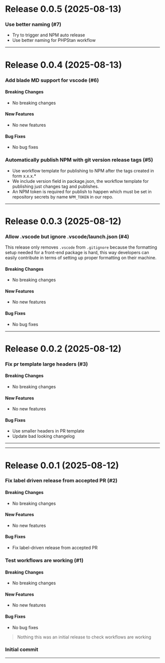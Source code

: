 
# Release 0.0.5 (2025-08-13)

### Use better naming (#7)
- Try to trigger and NPM auto release 
- Use better naming for PHPStan workflow


---



# Release 0.0.4 (2025-08-13)

### Add blade MD support for vscode (#6)
#### Breaking Changes

- No breaking changes

#### New Features

- No new features

#### Bug Fixes

- No bug fixes
### Automatically publish NPM with git version release tags (#5)
- Use workflow template for publishing to NPM after the tags created in form x.x.x.*
- We include version field in package.json, the workflow template for publishing just changes tag and publishes. 
- An NPM token is required for publish to happen which must be set in repository secrets by name `NPM_TOKEN` in our repo.


---



# Release 0.0.3 (2025-08-12)

### Allow .vscode but ignore .vscode/launch.json (#4)
This release only removes `.vscode` from `.gitignore` because the
formatting setup needed for a front-end package is hard, this way
developers can easily contribute in terms of setting up proper
formatting on their machine.

#### Breaking Changes
- No breaking changes

#### New Features
- No new features

#### Bug Fixes
- No bug fixes


---



# Release 0.0.2 (2025-08-12)

### Fix pr template large headers (#3)
#### Breaking Changes
- No breaking changes

#### New Features
- No new features

#### Bug Fixes
- Use smaller headers in PR template
- Update bad looking changelog
----

---


# Release 0.0.1 (2025-08-12)

### Fix label driven release from accepted PR (#2)

#### Breaking Changes

- No breaking changes

#### New Features

- No new features

#### Bug Fixes

- Fix label-driven release from accepted PR

### Test workflows are working (#1)

#### Breaking Changes

- No breaking changes

#### New Features

- No new features

#### Bug Fixes

- No bug fixes

> Nothing this was an initial release to check workflows are working

### Initial commit

---
